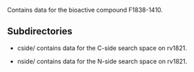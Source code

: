 Contains data for the bioactive compound F1838-1410.

## Subdirectories

- cside/ contains data for the C-side search space on rv1821.

- nside/ contains data for the N-side search space on rv1821.

